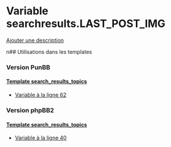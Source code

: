# Variable searchresults.LAST_POST_IMG
[Ajouter une description](https://fa-tvars.appspot.com/searchresults.LAST_POST_IMG)

n## Utilisations dans les templates

### Version PunBB

#### [Template search_results_topics](punbb/search_results_topics.md)
* [Variable à la ligne 62](../punbb/search_results_topics.tpl#L62)

### Version phpBB2

#### [Template search_results_topics](subsilver/search_results_topics.md)
* [Variable à la ligne 40](../subsilver/search_results_topics.tpl#L40)